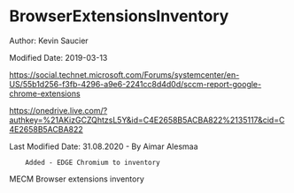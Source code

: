 # BrowserExtensionsInventory
 Author:  Kevin Saucier
 
 Modified Date:  2019-03-13
 
 https://social.technet.microsoft.com/Forums/systemcenter/en-US/55b1d256-f3fb-4296-a9e6-2241cc8d4d0d/sccm-report-google-chrome-extensions
 
 https://onedrive.live.com/?authkey=%21AKizGCZQhtzsL5Y&id=C4E2658B5ACBA822%2135117&cid=C4E2658B5ACBA822
 
 Last Modified Date:  31.08.2020 - By Aimar Alesmaa
 
        Added - EDGE Chromium to inventory
        
MECM Browser extensions inventory
